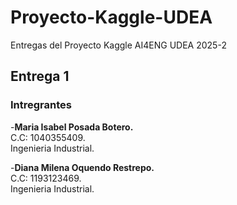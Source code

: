# Proyecto-Kaggle-UDEA
Entregas del Proyecto Kaggle AI4ENG UDEA 2025-2

## Entrega 1

### Intregrantes
-**Maria Isabel Posada Botero.** <br>
C.C: 1040355409. <br>
Ingenieria Industrial.

-**Diana Milena Oquendo Restrepo.** <br>
C.C: 1193123469. <br>
Ingenieria Industrial.



